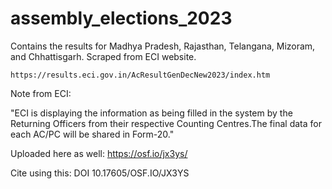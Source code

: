 # assembly_elections_2023

Contains the results for Madhya Pradesh, Rajasthan, Telangana, Mizoram, and Chhattisgarh.
Scraped from ECI website.

`https://results.eci.gov.in/AcResultGenDecNew2023/index.htm`

Note from ECI:

"ECI is displaying the information as being filled in the system by the Returning Officers from their respective Counting Centres.The final data for each AC/PC will be shared in Form-20."

Uploaded here as well: https://osf.io/jx3ys/

Cite using this: DOI 10.17605/OSF.IO/JX3YS
